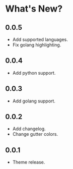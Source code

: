 # What's New?

## 0.0.5

- Add supported languages.
- Fix golang highlighting.

## 0.0.4

- Add python support.

## 0.0.3

- Add golang support.

## 0.0.2

- Add changelog.
- Change gutter colors.

## 0.0.1

- Theme release.
